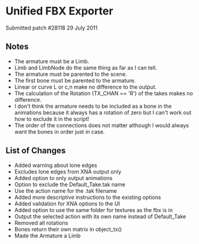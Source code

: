 # Unified FBX Exporter #

Submitted patch #28118 29 July 2011

## Notes ##

  * The armature must be a Limb.
  * Limb and LimbNode do the same thing as far as I can tell.
  * The armature must be parented to the scene.
  * The first bone must be parented to the armature.
  * Linear or curve L or c,n make no difference to the output.
  * The calculation of the Rotation (TX\_CHAN == 'R') of the takes makes no difference.
  * I don't think the armature needs to be included as a bone in the animations because it always has a rotation of zero but I can't work out how to exclude it in the script!
  * The order of the connections does not matter although I would always want the bones in order just in case.


## List of Changes ##

  * Added warning about lone edges
  * Excludes lone edges from XNA output only
  * Added option to only output animations
  * Option to exclude the Default\_Take.tak name
  * Use the action name for the .tak filename
  * Added more descriptive instructions to the existing options
  * Added validation for XNA options to the UI
  * Added option to use the same folder for textures as the fbx is in
  * Output the selected action with its own name instead of Default\_Take
  * Removed all rotations
  * Bones return their own matrix in object\_tx()
  * Made the Armature a Limb